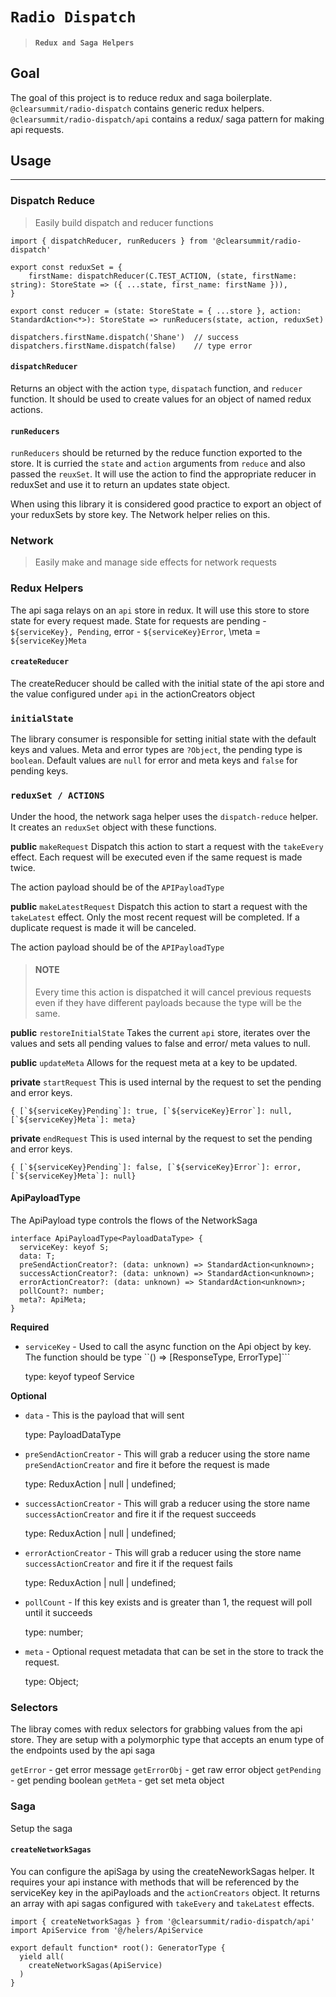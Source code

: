 # `Radio Dispatch`

> #### `Redux and Saga Helpers`

## Goal

The goal of this project is to reduce redux and saga boilerplate. `@clearsummit/radio-dispatch` contains generic redux helpers. `@clearsummit/radio-dispatch/api` contains a redux/ saga pattern for making api requests.

## Usage

---

### Dispatch Reduce

> Easily build dispatch and reducer functions

```
import { dispatchReducer, runReducers } from '@clearsummit/radio-dispatch'

export const reduxSet = {
    firstName: dispatchReducer(C.TEST_ACTION, (state, firstName: string): StoreState => ({ ...state, first_name: firstName })),
}

export const reducer = (state: StoreState = { ...store }, action: StandardAction<*>): StoreState => runReducers(state, action, reduxSet)

dispatchers.firstName.dispatch('Shane')  // success
dispatchers.firstName.dispatch(false)    // type error
```

#### `dispatchReducer`

Returns an object with the action `type`, `dispatach` function, and `reducer` function. It should be used to create values for an object of named redux actions.

#### `runReducers`

`runReducers` should be returned by the reduce function exported to the store. It is curried the `state` and `action` arguments from `reduce` and also passed the `reuxSet`. It will use the action to find the appropriate reducer in reduxSet and use it to return an updates state object.

When using this library it is considered good practice to export an object of your reduxSets by store key. The Network helper relies on this.

### Network

> Easily make and manage side effects for network requests

### Redux Helpers

The api saga relays on an `api` store in redux. It will use this store to store state for every request made. State for requests are pending - `${serviceKey}, Pending`, error - `${serviceKey}Error`, \meta = `${serviceKey}Meta`

#### `createReducer`

The createReducer should be called with the initial state of the api store and the value configured under `api` in the actionCreators object

### `initialState`

The library consumer is responsible for setting initial state with the default keys and values. Meta and error types are `?Object`, the pending type is `boolean`. Default values are `null` for error and meta keys and `false` for pending keys.

### `reduxSet / ACTIONS`

Under the hood, the network saga helper uses the `dispatch-reduce` helper. It creates an `reduxSet` object with these functions.

**public** `makeRequest`
Dispatch this action to start a request with the `takeEvery` effect. Each request will be executed even if the same request is made twice.

The action payload should be of the `APIPayloadType`

**public** `makeLatestRequest`
Dispatch this action to start a request with the `takeLatest` effect. Only the most recent request will be completed. If a duplicate request is made it will be canceled.

The action payload should be of the `APIPayloadType`

> #### **NOTE**
>
> Every time this action is dispatched it will cancel previous requests even if they have different payloads because the type will be the same.

**public** `restoreInitialState`
Takes the current `api` store, iterates over the values and sets all pending values to false and error/ meta values to null.

**public** `updateMeta`
Allows for the request meta at a key to be updated.

**private** `startRequest`
This is used internal by the request to set the pending and error keys.

```
{ [`${serviceKey}Pending`]: true, [`${serviceKey}Error`]: null, [`${serviceKey}Meta`]: meta}
```

**private** `endRequest`
This is used internal by the request to set the pending and error keys.

```
{ [`${serviceKey}Pending`]: false, [`${serviceKey}Error`]: error, [`${serviceKey}Meta`]: null}
```

#### ApiPayloadType

The ApiPayload type controls the flows of the NetworkSaga

```
interface ApiPayloadType<PayloadDataType> {
  serviceKey: keyof S;
  data: T;
  preSendActionCreator?: (data: unknown) => StandardAction<unknown>;
  successActionCreator?: (data: unknown) => StandardAction<unknown>;
  errorActionCreator?: (data: unknown) => StandardAction<unknown>;
  pollCount?: number;
  meta?: ApiMeta;
}
```

**Required**

- `serviceKey` - Used to call the async function on the Api object by key. The function should be type ``() => [ResponseType, ErrorType]```

  type: keyof typeof Service

**Optional**  

- `data` - This is the payload that will sent

  type: PayloadDataType

- `preSendActionCreator` - This will grab a reducer using the store name `preSendActionCreator` and fire it before the request is made

  type: ReduxAction | null | undefined;

- `successActionCreator` - This will grab a reducer using the store name `successActionCreator` and fire it if the request succeeds

  type: ReduxAction | null | undefined;

- `errorActionCreator` - This will grab a reducer using the store name `successActionCreator` and fire it if the request fails

  type: ReduxAction | null | undefined;

- `pollCount` - If this key exists and is greater than 1, the request will poll until it succeeds

  type: number;

- `meta` - Optional request metadata that can be set in the store to track the request.

  type: Object;


### Selectors

The libray comes with redux selectors for grabbing values from the api store. They are setup with a polymorphic type that accepts an enum type of the endpoints used by the api saga

`getError` - get error message
`getErrorObj` - get raw error object
`getPending` - get pending boolean
`getMeta` - get set meta object

### Saga

Setup the saga

#### `createNetworkSagas`
You can configure the apiSaga by using the createNeworkSagas helper. It requires your api instance with methods that will be referenced by the serviceKey key in the apiPayloads and the `actionCreators` object. It returns an array with api sagas configured with `takeEvery` and `takeLatest` effects.

```
import { createNetworkSagas } from '@clearsummit/radio-dispatch/api'
import ApiService from '@/helers/ApiService

export default function* root(): GeneratorType {
  yield all(
    createNetworkSagas(ApiService)
  )
}

```
